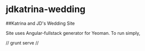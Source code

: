 jdkatrina-wedding
=================

##Katrina and JD's Wedding Site

Site uses Angular-fullstack generator for Yeoman. To run simply,

//
 grunt serve
//
